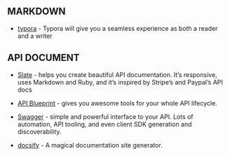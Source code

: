 ## MARKDOWN

* [typora](https://typora.io/) - Typora will give you a seamless experience as both a reader and a writer

## API DOCUMENT

* [Slate](https://github.com/tripit/slate) - helps you create beautiful API documentation. It’s responsive, uses Markdown and Ruby, and it’s inspired by Stripe’s and Paypal’s API docs

* [API Blueprint](https://apiblueprint.org/) - gives you awesome tools for your whole API lifecycle.
* [Swagger](http://swagger.io/) - simple and powerful interface to your API. Lots of automation, API tooling, and even client SDK generation and discoverability.
* [docsify](https://docsify.js.org) - A magical documentation site generator.